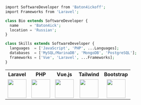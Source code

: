 ```php
import SoftwareDeveloper from 'Baton4ickoff';
import Frameworks from 'Laravel';

class Bio extends SoftwareDeveloper {
  name     = 'Baton4ick';
  location = 'Russian';
}

class Skills extends SoftwareDeveloper {
  languages  = ['JavaScript', 'PHP', ...Languages];
  databases  = ['MySQL/MarinaDB', 'MongoDB', 'PostgreSQL'];
  frameworks = ['Vue', 'Laravel', ...Frameworks];
}
```
<table>
  <tr>
    <th align="center">Laravel</th>
    <th align="center">PHP</th>
    <th align="center">Vue.js</th>
    <th align="center">Tailwind</th>
    <th align="center">Bootstrap</th>
  </tr>
  <tr>
    <td align="center">
      <img src="https://upload.wikimedia.org/wikipedia/commons/thumb/9/9a/Laravel.svg/1200px-Laravel.svg.png" height="60">
    </td>
    <td align="center">
      <img src="https://i0.wp.com/phpmagazine.net/wp-content/uploads/2020/09/php8.png?fit=420%2C206&ssl=1" height="60">
    </td>
    <td align="center">
      <img src="https://camo.githubusercontent.com/c8f91d18976e27123643a926a2588b8d931a0292fd0b6532c3155379e8591629/68747470733a2f2f7675656a732e6f72672f696d616765732f6c6f676f2e706e67" height="60">
    </td>
    <td align="center">
      <img src="https://camo.githubusercontent.com/53b9876cd8e38928387c6824043b0e2772b15b1bfdb7f42d0864216abbf3dfe8/68747470733a2f2f7265666163746f72696e6775692e6e7963332e63646e2e6469676974616c6f6365616e7370616365732e636f6d2f7461696c77696e642d6c6f676f2e737667" height="60">
    </td>
    <td align="center">
      <img src="https://camo.githubusercontent.com/84746920d1a9906680c387b3cc8753ee842e996fc8915abd295011e15b594b74/68747470733a2f2f676574626f6f7473747261702e636f6d2f646f63732f352e312f6173736574732f6272616e642f626f6f7473747261702d6c6f676f2d736861646f772e706e67" height="60">
    </td>   
  </tr>
</table>
